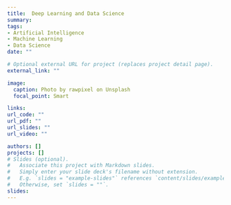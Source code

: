 ```yaml
---
title:  Deep Learning and Data Science
summary: 
tags:
- Artificial Intelligence
- Machine Learning
- Data Science
date: ""

# Optional external URL for project (replaces project detail page).
external_link: ""

image:
  caption: Photo by rawpixel on Unsplash
  focal_point: Smart

links: 
url_code: ""
url_pdf: ""
url_slides: ""
url_video: ""

authors: []
projects: []
# Slides (optional).
#   Associate this project with Markdown slides.
#   Simply enter your slide deck's filename without extension.
#   E.g. `slides = "example-slides"` references `content/slides/example-slides.md`.
#   Otherwise, set `slides = ""`.
slides: 
---
```


<div style="text-align: justify">
 
</div>